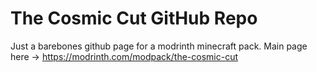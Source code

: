 # The Cosmic Cut GitHub Repo

Just a barebones github page for a modrinth minecraft pack. 
Main page here -> https://modrinth.com/modpack/the-cosmic-cut
